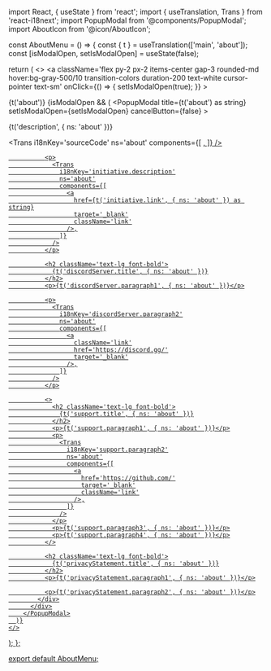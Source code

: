 import React, { useState } from 'react';
import { useTranslation, Trans } from 'react-i18next';
import PopupModal from '@components/PopupModal';
import AboutIcon from '@icon/AboutIcon';

const AboutMenu = () => {
  const { t } = useTranslation(['main', 'about']);
  const [isModalOpen, setIsModalOpen] = useState<boolean>(false);

  return (
    <>
      <a
        className='flex py-2 px-2 items-center gap-3 rounded-md hover:bg-gray-500/10 transition-colors duration-200 text-white cursor-pointer text-sm'
        onClick={() => {
          setIsModalOpen(true);
        }}
      >
        <div>
          <AboutIcon />
        </div>
        {t('about')}
      </a>
      {isModalOpen && (
        <PopupModal
          title={t('about') as string}
          setIsModalOpen={setIsModalOpen}
          cancelButton={false}
        >
          <div className='p-6 border-b border-gray-200 dark:border-gray-600'>
            <div className='min-w-fit text-gray-900 dark:text-gray-300 text-sm flex flex-col gap-3 leading-relaxed'>
              <p>{t('description', { ns: 'about' })}</p>
              <p>
                <Trans
                  i18nKey='sourceCode'
                  ns='about'
                  components={[
                    <a
                      href='https://github.com/'
                      target='_blank'
                      className='link'
                    />,
                  ]}
                />
              </p>

              <p>
                <Trans
                  i18nKey='initiative.description'
                  ns='about'
                  components={[
                    <a
                      href={t('initiative.link', { ns: 'about' }) as string}
                      target='_blank'
                      className='link'
                    />,
                  ]}
                />
              </p>

              <h2 className='text-lg font-bold'>
                {t('discordServer.title', { ns: 'about' })}
              </h2>
              <p>{t('discordServer.paragraph1', { ns: 'about' })}</p>

              <p>
                <Trans
                  i18nKey='discordServer.paragraph2'
                  ns='about'
                  components={[
                    <a
                      className='link'
                      href='https://discord.gg/'
                      target='_blank'
                    />,
                  ]}
                />
              </p>

              <>
                <h2 className='text-lg font-bold'>
                  {t('support.title', { ns: 'about' })}
                </h2>
                <p>{t('support.paragraph1', { ns: 'about' })}</p>
                <p>
                  <Trans
                    i18nKey='support.paragraph2'
                    ns='about'
                    components={[
                      <a
                        href='https://github.com/'
                        target='_blank'
                        className='link'
                      />,
                    ]}
                  />
                </p>
                <p>{t('support.paragraph3', { ns: 'about' })}</p>
                <p>{t('support.paragraph4', { ns: 'about' })}</p>
              </>

              <h2 className='text-lg font-bold'>
                {t('privacyStatement.title', { ns: 'about' })}
              </h2>
              <p>{t('privacyStatement.paragraph1', { ns: 'about' })}</p>

              <p>{t('privacyStatement.paragraph2', { ns: 'about' })}</p>
            </div>
          </div>
        </PopupModal>
      )}
    </>
  );
};

export default AboutMenu;
